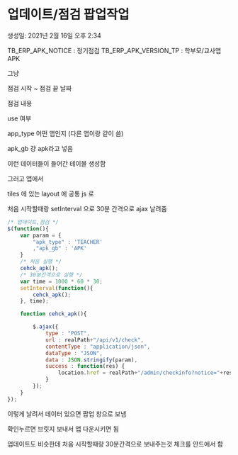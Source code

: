 # 업데이트/점검 팝업작업

생성일: 2021년 2월 16일 오후 2:34

TB_ERP_APK_NOTICE : 정기점검
TB_ERP_APK_VERSION_TP : 학부모/교사앱 APK

그냥 

점검 시작 ~ 점검 끝 날짜

점검 내용 

use 여부 

app_type 어떤 앱인지 (다른 앱이랑 같이 씀)

apk_gb 걍 apk라고 넣음

이런 데이터들이 들어간 테이블 생성함

그러고 앱에서 

tiles 에 있는 layout 에 공통 js 로 

처음 시작할때랑 setInterval 으로 30분 간격으로 ajax 날려줌

```jsx
/* 업데이트,점검 */
$(function(){
    var param = {
        "apk_type" : 'TEACHER'
        ,"apk_gb" : 'APK'
    }
    /* 처음 실행 */
    cehck_apk();
    /* 30분간격으로 실행 */
    var time = 1000 * 60 * 30;
    setInterval(function(){
        cehck_apk();
    }, time);

    function cehck_apk(){

        $.ajax({
            type : "POST",
            url : realPath+"/api/v1/check",
            contentType : "application/json",
            dataType : "JSON",
            data : JSON.stringify(param),
            success : function(res) {
                location.href = realPath+"/admin/checkinfo?notice="+res.data.notice_desc;
            }
        });
    }
});
```

이렇게 날려서 데이터 있으면 팝업 창으로 보냄 

확인누르면 브릿지 보내서 앱 다운시키면 됨

업데이트도 비슷한데 처음 시작할때랑 30분간격으로 보내주는것 체크를 안드에서 함